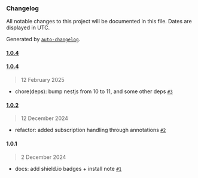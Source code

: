 ### Changelog

All notable changes to this project will be documented in this file. Dates are displayed in UTC.

Generated by [`auto-changelog`](https://github.com/CookPete/auto-changelog).

#### [1.0.4](https://github.com/evva-sfw/nest-mqtt/compare/1.0.4...1.0.4)

#### [1.0.4](https://github.com/evva-sfw/nest-mqtt/compare/1.0.2...1.0.4)

> 12 February 2025

- chore(deps): bump nestjs from 10 to 11, and some other deps [`#3`](https://github.com/evva-sfw/nest-mqtt/pull/3)

#### [1.0.2](https://github.com/evva-sfw/nest-mqtt/compare/1.0.1...1.0.2)

> 12 December 2024

- refactor: added subscription handling through annotations [`#2`](https://github.com/evva-sfw/nest-mqtt/pull/2)

#### 1.0.1

> 2 December 2024

- docs: add shield.io badges + install note [`#1`](https://github.com/evva-sfw/nest-mqtt/pull/1)
